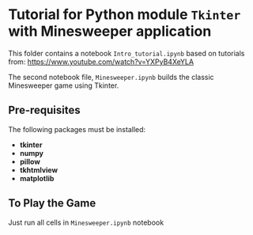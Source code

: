 # Tutorial for Python module `Tkinter` with Minesweeper application
This folder contains a notebook `Intro_tutorial.ipynb` based on tutorials from: 
https://www.youtube.com/watch?v=YXPyB4XeYLA

The second notebook file, `Minesweeper.ipynb` builds the classic Minesweeper game using Tkinter.

## Pre-requisites
The following packages must be installed:
* __tkinter__ 
* __numpy__
* __pillow__ 
* __tkhtmlview__
* __matplotlib__

## To Play the Game
Just run all cells in `Minesweeper.ipynb` notebook
